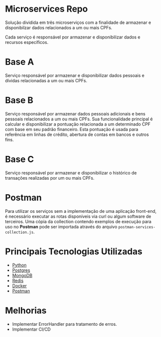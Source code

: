 # Microservices Repo

Solução dividida em três microserviços com a finalidade de armazenar e disponibilzar dados relacionados a um ou mais CPFs.

Cada serviço é responsável por armazenar e disponibilizar dados e recursos específicos.

# Base A

Serviço responsável por armazenar e disponibilizar dados pessoais e dívidas relacionadas a um ou mais CPFs.

# Base B

Serviço responsável por armazenar dados pessoais adicionais e bens pessoais relacionados a um ou mais CPFs. Sua funcionalidade principal é calcular e disponibilizar a pontuação relacionada a um determinado CPF com base em seu padrão financeiro. Esta pontuação é usada para referência em linhas de crédito, abertura de contas em bancos e outros fins.

# Base C

Serviço responsável por armazenar e disponibilizar o histórico de transações realizadas por um ou mais CPFs.

# Postman

Para utilizar os serviços sem a implementação de uma aplicação front-end, é necessário executar as rotas disponíveis via curl ou algum software de terceiros. Uma cópia da collection contendo exemplos de execução para uso no **Postman** pode ser importada através do arquivo ```postman-services-collection.js```.

# Principais Tecnologias Utilizadas

- [Python](https://www.python.org)
- [Postgres](https://www.postgresql.org)
- [MongoDB](https://www.mongodb.com)
- [Redis](https://redis.io)
- [Docker](https://www.docker.com)
- [Postman](https://www.postman.com)

# Melhorias

- Implementar ErrorHandler para tratamento de erros.
- Implementar CI/CD

